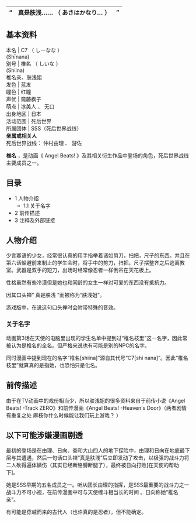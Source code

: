 “  |  真是肤浅……  （  あさはかなり…  ）  |  ”   
---|---|---  
  
**基本资料**  
---  
本名  |  C7  （  しーなな  ）    
(Shīnana)  
别号  |  椎名  （  しいな  ）    
(Shiina)  
椎名亲、肤浅姐  
发色  |  蓝发   
瞳色  |  红瞳   
声优  |  斋藤枫子   
萌点  |  冰美人  、  无口   
出身地区  |  日本   
活动范围  |  死后世界   
所属团体  |  SSS（死后世界战线）   
**亲属或相关人**  
死后世界战线：  仲村由理  、  游佐  
  
**椎名** ，是动画《  Angel Beats!  》及其相关衍生作品中登场的角色，死后世界战线主要成员之一。

##  目录

  * 1  人物介绍 
    * 1.1  关于名字 
  * 2  前传描述 
  * 3  注释及外部链接 

##  人物介绍

少言寡语的少女，经常很认真的用手指举着诸如剪刀，扫把，尺子的东西。并且在第六话躲避前来制止的学生会时，将手中的剪刀，扫把，尺子摆整齐之后逃离教室。武器是双手的短刀，出场时经常像忍者一样倒吊在天花板上。

性格虽然有些冷漠但是她也和同龄的女生一样对可爱的东西没有抵抗力。

因其口头禅“  真是肤浅  ”而被称为“肤浅姐”。

游戏版中，在说这句口头禅时会附带特殊的音效。

###  关于名字

动画第3话在天使的电脑里出现的学生名单中提到过“椎名枝里”这一名字，因此常被认为是椎名的全名。但严格来说也有可能是别的NPC的名字。

同时漫画中提到现在的名字“椎名[shiina]”源自其代号“C7[shi nana]”。因此“椎名枝里”就算真的是指她，也恐怕只是化名。

##  前传描述

由于在TV动画中的戏份相当少，所以肤浅姐的很多资料来自于前传小说《Angel Beats! -Track ZERO》和前传漫画《Angel Beats!
-Heaven's Door》（两者剧情有重复之处  麻枝你什么时候能让我们玩上游戏？  ）

以下可能涉嫌漫画剧透  
---  
最初的登场是在由理、日向、查和大山四人的地下探险中，由理和日向在地底最下层与其遭遇，然后一句话口头禅“真是肤浅”后立即发动了攻击，以极强的战斗力将二人砍得遍体鳞伤（其实已经断胳膊断腿了），最终被日向打败[在天使的帮助下]。  
  
她是SSS早期的五名成员之一。听从团长由理的指挥，是SSS最重要的战斗力之一  战斗力不可小视，在前传漫画中可与天使缠斗相当长的时间
。日向称她“椎名亲”。

有可能是穿越而来的古代人（也许真的是忍者），但不能确定。